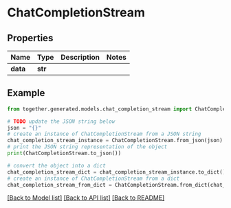 # ChatCompletionStream


## Properties

Name | Type | Description | Notes
------------ | ------------- | ------------- | -------------
**data** | **str** |  |

## Example

```python
from together.generated.models.chat_completion_stream import ChatCompletionStream

# TODO update the JSON string below
json = "{}"
# create an instance of ChatCompletionStream from a JSON string
chat_completion_stream_instance = ChatCompletionStream.from_json(json)
# print the JSON string representation of the object
print(ChatCompletionStream.to_json())

# convert the object into a dict
chat_completion_stream_dict = chat_completion_stream_instance.to_dict()
# create an instance of ChatCompletionStream from a dict
chat_completion_stream_from_dict = ChatCompletionStream.from_dict(chat_completion_stream_dict)
```
[[Back to Model list]](../README.md#documentation-for-models) [[Back to API list]](../README.md#documentation-for-api-endpoints) [[Back to README]](../README.md)
